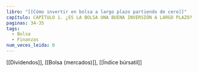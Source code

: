 ```yaml
---
libro: "[[Cómo invertir en bolsa a largo plazo partiendo de cero]]"
capítulo: CAPÍTULO 1. ¿ES LA BOLSA UNA BUENA INVERSIÓN A LARGO PLAZO?
paginas: 34-35
tags:
  - Bolsa
  - Finanzas
num_veces_leida: 0
---
```

[[Dividendos]], [[Bolsa (mercados)]], [[Índice búrsatil]]